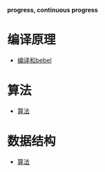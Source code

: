 **progress, continuous progress**

# 编译原理
* [编译和bebel](./Compilation/Compilation.md)

# 算法
* [算法](./Algorithm/Algorithm.md)

# 数据结构
* [算法](./DataStructure/DataStructure.md)
